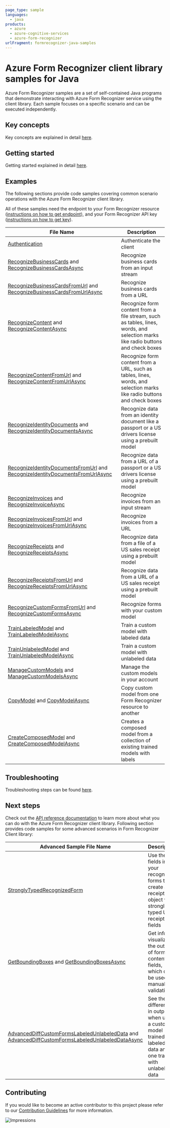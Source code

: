 ```yaml
---
page_type: sample
languages:
  - java
products:
  - azure
  - azure-cognitive-services
  - azure-form-recognizer
urlFragment: formrecognizer-java-samples
---
```


# Azure Form Recognizer client library samples for Java

Azure Form Recognizer samples are a set of self-contained Java programs that demonstrate interacting with Azure Form Recognizer service
using the client library. Each sample focuses on a specific scenario and can be executed independently. 

## Key concepts
Key concepts are explained in detail [here][SDK_README_KEY_CONCEPTS].

## Getting started
Getting started explained in detail [here][SDK_README_GETTING_STARTED].

## Examples
The following sections provide code samples covering common scenario operations with the Azure Form Recognizer client library.

All of these samples need the endpoint to your Form Recognizer resource ([instructions on how to get endpoint][get-endpoint-instructions]), and your Form Recognizer API key ([instructions on how to get key][get-key-instructions]).

|**File Name**|**Description**|
|----------------|-------------|
|[Authentication][authentication_sample]|Authenticate the client|
|[RecognizeBusinessCards][recognize_business_cards] and [RecognizeBusinessCardsAsync][recognize_business_cards_async]|Recognize business cards from an input stream|
|[RecognizeBusinessCardsFromUrl][recognize_business_cards_from_url] and [RecognizeBusinessCardsFromUrlAsync][recognize_business_cards_from_url_async]|Recognize business cards from a URL|
|[RecognizeContent][recognize_content] and [RecognizeContentAsync][recognize_content_async]|Recognize form content from a file stream, such as tables, lines, words, and selection marks like radio buttons and check boxes|
|[RecognizeContentFromUrl][recognize_content_from_url] and [RecognizeContentFromUrlAsync][recognize_content_from_url_async]|Recognize form content from a URL, such as tables, lines, words, and selection marks like radio buttons and check boxes|
|[RecognizeIdentityDocuments][recognize_id_documents] and [RecognizeIdentityDocumentsAsync][recognize_id_documents_async]|Recognize data from an identity document like a passport or a US drivers license using a prebuilt model|
|[RecognizeIdentityDocumentsFromUrl][recognize_id_documents_from_url] and [RecognizeIdentityDocumentsFromUrlAsync][recognize_id_documents_from_url_async]|Recognize data from a URL of a passport or a US drivers license using a prebuilt model|
|[RecognizeInvoices][recognize_invoices] and [RecognizeInvoiceAsync][recognize_invoices_async]|Recognize invoices from an input stream|
|[RecognizeInvoicesFromUrl][recognize_invoices_from_url] and [RecognizeInvoicesFromUrlAsync][recognize_invoices_from_url_async]|Recognize invoices from a URL|
|[RecognizeReceipts][recognize_receipts] and [RecognizeReceiptsAsync][recognize_receipts_async]|Recognize data from a file of a US sales receipt using a prebuilt model|
|[RecognizeReceiptsFromUrl][recognize_receipts_from_url] and [RecognizeReceiptsFromUrlAsync][recognize_receipts_from_url_async]|Recognize data from a URL of a US sales receipt using a prebuilt model|
|[RecognizeCustomFormsFromUrl][recognize_custom_forms] and [RecognizeCustomFormsAsync][recognize_custom_forms_async]|Recognize forms with your custom model|
|[TrainLabeledModel][train_labeled_model] and [TrainLabeledModelAsync][train_labeled_model_async]|Train a custom model with labeled data|
|[TrainUnlabeledModel][train_unlabeled_model] and [TrainUnlabeledModelAsync][train_unlabeled_model_async]|Train a custom model with unlabeled data|
|[ManageCustomModels][manage_custom_models] and [ManageCustomModelsAsync][manage_custom_models_async]|Manage the custom models in your account|
|[CopyModel][copy_model] and [CopyModelAsync][copy_model_async]|Copy custom model from one Form Recognizer resource to another|
|[CreateComposedModel][create_composed_model] and [CreateComposedModelAsync][create_composed_model_async]|Creates a composed model from a collection of existing trained models with labels|

## Troubleshooting
Troubleshooting steps can be found [here][SDK_README_TROUBLESHOOTING].

## Next steps
Check out the [API reference documentation][java_fr_ref_docs] to learn more about
what you can do with the Azure Form Recognizer client library.
Following section provides code samples for some advanced scenarios in Form Recognizer Client library:

|**Advanced Sample File Name**|**Description**|
|----------------|-------------|
|[StronglyTypedRecognizedForm][strongly_typed_sample]|Use the fields in your recognized forms to create a receipt object with strongly-typed US receipt fields|
|[GetBoundingBoxes][get_bounding_boxes] and [GetBoundingBoxesAsync][get_bounding_boxes_async]|Get info to visualize the outlines of form content and fields, which can be used for manual validation|
|[AdvancedDiffCustomFormsLabeledUnlabeledData][differentiate_custom_forms_with_labeled_and_unlabeled_models] and [AdvancedDiffCustomFormsLabeledUnlabeledDataAsync][differentiate_custom_forms_with_labeled_and_unlabeled_models_async]|See the differences in output when using a custom model trained with labeled data and one trained with unlabeled data|

## Contributing
If you would like to become an active contributor to this project please refer to our [Contribution
Guidelines][SDK_README_CONTRIBUTING] for more information.

<!-- LINKS -->
[SDK_README_CONTRIBUTING]: https://github.com/Azure/azure-sdk-for-java/blob/main/sdk/formrecognizer/azure-ai-formrecognizer/README.md#contributing
[SDK_README_GETTING_STARTED]: https://github.com/Azure/azure-sdk-for-java/blob/main/sdk/formrecognizer/azure-ai-formrecognizer/README.md#getting-started
[SDK_README_TROUBLESHOOTING]: https://github.com/Azure/azure-sdk-for-java/blob/main/sdk/formrecognizer/azure-ai-formrecognizer/README.md#troubleshooting
[SDK_README_KEY_CONCEPTS]: https://github.com/Azure/azure-sdk-for-java/blob/main/sdk/formrecognizer/azure-ai-formrecognizer/README.md#key-concepts
[SDK_README_DEPENDENCY]: ../../README.md#include-the-package
[SDK_README_NEXT_STEPS]: ../../README.md#next-steps
[java_fr_ref_docs]: https://aka.ms/azsdk-java-formrecognizer-ref-docs

[create_composed_model]: https://github.com/Azure/azure-sdk-for-java/blob/azure-ai-formrecognizer_3.1.5/sdk/formrecognizer/azure-ai-formrecognizer/src/samples/java/com/azure/ai/formrecognizer/CreateComposedModel.java
[create_composed_model_async]: https://github.com/Azure/azure-sdk-for-java/blob/azure-ai-formrecognizer_3.1.5/sdk/formrecognizer/azure-ai-formrecognizer/src/samples/java/com/azure/ai/formrecognizer/CreateComposedModelAsync.java
[authentication_sample]: https://github.com/Azure/azure-sdk-for-java/blob/azure-ai-formrecognizer_3.1.5/sdk/formrecognizer/azure-ai-formrecognizer/src/samples/java/com/azure/ai/formrecognizer/Authentication.java
[differentiate_custom_forms_with_labeled_and_unlabeled_models]: https://github.com/Azure/azure-sdk-for-java/blob/azure-ai-formrecognizer_3.1.5/sdk/formrecognizer/azure-ai-formrecognizer/src/samples/java/com/azure/ai/formrecognizer/AdvancedDiffLabeledUnlabeledData.java
[differentiate_custom_forms_with_labeled_and_unlabeled_models_async]: https://github.com/Azure/azure-sdk-for-java/blob/azure-ai-formrecognizer_3.1.5/sdk/formrecognizer/azure-ai-formrecognizer/src/samples/java/com/azure/ai/formrecognizer/AdvancedDiffLabeledUnlabeledDataAsync.java
[get_bounding_boxes]: https://github.com/Azure/azure-sdk-for-java/blob/azure-ai-formrecognizer_3.1.5/sdk/formrecognizer/azure-ai-formrecognizer/src/samples/java/com/azure/ai/formrecognizer/GetBoundingBoxes.java
[get_bounding_boxes_async]: https://github.com/Azure/azure-sdk-for-java/blob/azure-ai-formrecognizer_3.1.5/sdk/formrecognizer/azure-ai-formrecognizer/src/samples/java/com/azure/ai/formrecognizer/GetBoundingBoxesAsync.java
[get-endpoint-instructions]: https://github.com/Azure/azure-sdk-for-java/tree/main/sdk/formrecognizer/azure-ai-formrecognizer#create-a-form-recognizer-resource
[get-key-instructions]: https://github.com/Azure/azure-sdk-for-java/tree/main/sdk/formrecognizer/azure-ai-formrecognizer#create-a-form-recognizer-client-using-azurekeycredential
[manage_custom_models]: https://github.com/Azure/azure-sdk-for-java/blob/azure-ai-formrecognizer_3.1.5/sdk/formrecognizer/azure-ai-formrecognizer/src/samples/java/com/azure/ai/formrecognizer/ManageCustomModels.java
[manage_custom_models_async]: https://github.com/Azure/azure-sdk-for-java/blob/azure-ai-formrecognizer_3.1.5/sdk/formrecognizer/azure-ai-formrecognizer/src/samples/java/com/azure/ai/formrecognizer/ManageCustomModelsAsync.java
[recognize_business_cards]:https://github.com/Azure/azure-sdk-for-java/blob/azure-ai-formrecognizer_3.1.5/sdk/formrecognizer/azure-ai-formrecognizer/src/samples/java/com/azure/ai/formrecognizer/RecognizeBusinessCard.java
[recognize_business_cards_async]:https://github.com/Azure/azure-sdk-for-java/blob/azure-ai-formrecognizer_3.1.5/sdk/formrecognizer/azure-ai-formrecognizer/src/samples/java/com/azure/ai/formrecognizer/RecognizeBusinessCardAsync.java
[recognize_business_cards_from_url]:https://github.com/Azure/azure-sdk-for-java/blob/azure-ai-formrecognizer_3.1.5/sdk/formrecognizer/azure-ai-formrecognizer/src/samples/java/com/azure/ai/formrecognizer/RecognizeBusinessCardFromUrl.java
[recognize_business_cards_from_url_async]:https://github.com/Azure/azure-sdk-for-java/blob/azure-ai-formrecognizer_3.1.5/sdk/formrecognizer/azure-ai-formrecognizer/src/samples/java/com/azure/ai/formrecognizer/RecognizeBusinessCardFromUrlAsync.java
[recognize_content]: https://github.com/Azure/azure-sdk-for-java/blob/azure-ai-formrecognizer_3.1.5/sdk/formrecognizer/azure-ai-formrecognizer/src/samples/java/com/azure/ai/formrecognizer/RecognizeContent.java
[recognize_content_async]:https://github.com/Azure/azure-sdk-for-java/blob/azure-ai-formrecognizer_3.1.5/sdk/formrecognizer/azure-ai-formrecognizer/src/samples/java/com/azure/ai/formrecognizer/RecognizeContentAsync.java
[recognize_content_from_url]:https://github.com/Azure/azure-sdk-for-java/blob/azure-ai-formrecognizer_3.1.5/sdk/formrecognizer/azure-ai-formrecognizer/src/samples/java/com/azure/ai/formrecognizer/RecognizeContentFromUrl.java
[recognize_content_from_url_async]: https://github.com/Azure/azure-sdk-for-java/blob/azure-ai-formrecognizer_3.1.5/sdk/formrecognizer/azure-ai-formrecognizer/src/samples/java/com/azure/ai/formrecognizer/RecognizeContentFromUrlAsync.java
[recognize_custom_forms]: https://github.com/Azure/azure-sdk-for-java/blob/azure-ai-formrecognizer_3.1.5/sdk/formrecognizer/azure-ai-formrecognizer/src/samples/java/com/azure/ai/formrecognizer/RecognizeCustomFormsFromUrl.java
[recognize_custom_forms_async]: https://github.com/Azure/azure-sdk-for-java/blob/azure-ai-formrecognizer_3.1.5/sdk/formrecognizer/azure-ai-formrecognizer/src/samples/java/com/azure/ai/formrecognizer/RecognizeCustomFormsAsync.java
[recognize_id_documents]: https://github.com/Azure/azure-sdk-for-java/blob/azure-ai-formrecognizer_3.1.5/sdk/formrecognizer/azure-ai-formrecognizer/src/samples/java/com/azure/ai/formrecognizer/RecognizeIdentityDocuments.java
[recognize_id_documents_async]: https://github.com/Azure/azure-sdk-for-java/blob/azure-ai-formrecognizer_3.1.5/sdk/formrecognizer/azure-ai-formrecognizer/src/samples/java/com/azure/ai/formrecognizer/RecognizeIdentityDocumentsAsync.java
[recognize_id_documents_from_url]: https://github.com/Azure/azure-sdk-for-java/blob/azure-ai-formrecognizer_3.1.5/sdk/formrecognizer/azure-ai-formrecognizer/src/samples/java/com/azure/ai/formrecognizer/RecognizeIdentityDocumentsFromUrl.java
[recognize_id_documents_from_url_async]: https://github.com/Azure/azure-sdk-for-java/blob/azure-ai-formrecognizer_3.1.5/sdk/formrecognizer/azure-ai-formrecognizer/src/samples/java/com/azure/ai/formrecognizer/RecognizeIdentityDocumentsFromUrlAsync.java
[recognize_invoices]:https://github.com/Azure/azure-sdk-for-java/blob/azure-ai-formrecognizer_3.1.5/sdk/formrecognizer/azure-ai-formrecognizer/src/samples/java/com/azure/ai/formrecognizer/RecognizeInvoices.java
[recognize_invoices_async]:https://github.com/Azure/azure-sdk-for-java/blob/azure-ai-formrecognizer_3.1.5/sdk/formrecognizer/azure-ai-formrecognizer/src/samples/java/com/azure/ai/formrecognizer/RecognizeInvoicesAsync.java
[recognize_invoices_from_url]:https://github.com/Azure/azure-sdk-for-java/blob/azure-ai-formrecognizer_3.1.5/sdk/formrecognizer/azure-ai-formrecognizer/src/samples/java/com/azure/ai/formrecognizer/RecognizeInvoicesFromUrl.java
[recognize_invoices_from_url_async]:https://github.com/Azure/azure-sdk-for-java/blob/azure-ai-formrecognizer_3.1.5/sdk/formrecognizer/azure-ai-formrecognizer/src/samples/java/com/azure/ai/formrecognizer/RecognizeInvoicesFromUrlAsync.java
[recognize_receipts]: https://github.com/Azure/azure-sdk-for-java/blob/azure-ai-formrecognizer_3.1.5/sdk/formrecognizer/azure-ai-formrecognizer/src/samples/java/com/azure/ai/formrecognizer/RecognizeReceipts.java
[recognize_receipts_async]: https://github.com/Azure/azure-sdk-for-java/blob/azure-ai-formrecognizer_3.1.5/sdk/formrecognizer/azure-ai-formrecognizer/src/samples/java/com/azure/ai/formrecognizer/RecognizeReceiptsAsync.java
[recognize_receipts_from_url]: https://github.com/Azure/azure-sdk-for-java/blob/azure-ai-formrecognizer_3.1.5/sdk/formrecognizer/azure-ai-formrecognizer/src/samples/java/com/azure/ai/formrecognizer/RecognizeReceiptsFromUrl.java
[recognize_receipts_from_url_async]: https://github.com/Azure/azure-sdk-for-java/blob/azure-ai-formrecognizer_3.1.5/sdk/formrecognizer/azure-ai-formrecognizer/src/samples/java/com/azure/ai/formrecognizer/RecognizeReceiptsFromUrlAsync.java
[train_unlabeled_model]: https://github.com/Azure/azure-sdk-for-java/blob/azure-ai-formrecognizer_3.1.5/sdk/formrecognizer/azure-ai-formrecognizer/src/samples/java/com/azure/ai/formrecognizer/TrainModelWithoutLabels.java
[train_unlabeled_model_async]: https://github.com/Azure/azure-sdk-for-java/blob/azure-ai-formrecognizer_3.1.5/sdk/formrecognizer/azure-ai-formrecognizer/src/samples/java/com/azure/ai/formrecognizer/TrainModelWithoutLabelsAsync.java
[train_labeled_model]: https://github.com/Azure/azure-sdk-for-java/blob/azure-ai-formrecognizer_3.1.5/sdk/formrecognizer/azure-ai-formrecognizer/src/samples/java/com/azure/ai/formrecognizer/TrainModelWithLabels.java
[train_labeled_model_async]: https://github.com/Azure/azure-sdk-for-java/blob/azure-ai-formrecognizer_3.1.5/sdk/formrecognizer/azure-ai-formrecognizer/src/samples/java/com/azure/ai/formrecognizer/TrainModelWithLabelsAsync.java
[copy_model]: https://github.com/Azure/azure-sdk-for-java/blob/azure-ai-formrecognizer_3.1.5/sdk/formrecognizer/azure-ai-formrecognizer/src/samples/java/com/azure/ai/formrecognizer/CopyModel.java
[copy_model_async]: https://github.com/Azure/azure-sdk-for-java/blob/azure-ai-formrecognizer_3.1.5/sdk/formrecognizer/azure-ai-formrecognizer/src/samples/java/com/azure/ai/formrecognizer/CopyModelAsync.java
[strongly_typed_sample]: https://github.com/Azure/azure-sdk-for-java/blob/azure-ai-formrecognizer_3.1.5/sdk/formrecognizer/azure-ai-formrecognizer/src/samples/java/com/azure/ai/formrecognizer/StronglyTypedRecognizedForm.java

![Impressions](https://azure-sdk-impressions.azurewebsites.net/api/impressions/azure-sdk-for-java%2Fsdk%2Fformrecognizer%2Fazure-ai-formrecognizer%2FREADME.png)
